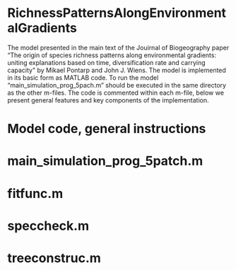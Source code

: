 # RichnessPatternsAlongEnvironmentalGradients
The model presented in the main text of the Jouirnal of Biogeography paper “The origin of species richness patterns along environmental gradients: uniting explanations based on time, diversification rate and carrying capacity" by Mikael Pontarp and John J. Wiens. The model is implemented in its basic form as MATLAB code. To run the model “main_simulation_prog_5pach.m” should be executed in the same directory as the other m-files. The code is commented within each m-file, below we present general features and key components of the implementation.

# Model code, general instructions

# main_simulation_prog_5patch.m

# fitfunc.m

# speccheck.m

# treeconstruc.m
